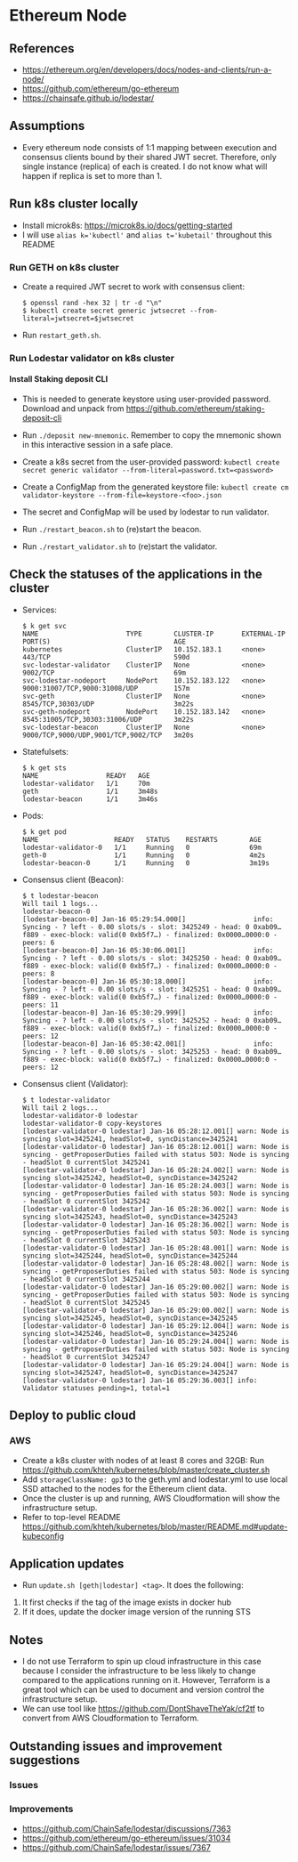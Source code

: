 # Ethereum Node

## References

- https://ethereum.org/en/developers/docs/nodes-and-clients/run-a-node/
- https://github.com/ethereum/go-ethereum
- https://chainsafe.github.io/lodestar/

## Assumptions

- Every ethereum node consists of 1:1 mapping between execution and consensus clients bound by their shared JWT secret. Therefore, only single instance (replica) of each is created. I do not know what will happen if replica is set to more than 1.

## Run k8s cluster locally

- Install microk8s: https://microk8s.io/docs/getting-started
- I will use `alias k='kubectl'` and `alias t='kubetail'` throughout this README

### Run GETH on k8s cluster

- Create a required JWT secret to work with consensus client:

  ```
  $ openssl rand -hex 32 | tr -d "\n"
  $ kubectl create secret generic jwtsecret --from-literal=jwtsecret=$jwtsecret
  ```

- Run `restart_geth.sh`.

### Run Lodestar validator on k8s cluster

#### Install Staking deposit CLI

- This is needed to generate keystore using user-provided password. Download and unpack from https://github.com/ethereum/staking-deposit-cli
- Run `./deposit new-mnemonic`. Remember to copy the mnemonic shown in this interactive session in a safe place.
- Create a k8s secret from the user-provided password: `kubectl create secret generic validator --from-literal=password.txt=<password>`
- Create a ConfigMap from the generated keystore file: `kubectl create cm validator-keystore --from-file=keystore-<foo>.json`
- The secret and ConfigMap will be used by lodestar to run validator.

- Run `./restart_beacon.sh` to (re)start the beacon.
- Run `./restart_validator.sh` to (re)start the validator.

## Check the statuses of the applications in the cluster

- Services:

  ```
  $ k get svc
  NAME                      TYPE        CLUSTER-IP       EXTERNAL-IP   PORT(S)                               AGE
  kubernetes                ClusterIP   10.152.183.1     <none>        443/TCP                               590d
  svc-lodestar-validator    ClusterIP   None             <none>        9002/TCP                              69m
  svc-lodestar-nodeport     NodePort    10.152.183.122   <none>        9000:31007/TCP,9000:31008/UDP         157m
  svc-geth                  ClusterIP   None             <none>        8545/TCP,30303/UDP                    3m22s
  svc-geth-nodeport         NodePort    10.152.183.142   <none>        8545:31005/TCP,30303:31006/UDP        3m22s
  svc-lodestar-beacon       ClusterIP   None             <none>        9000/TCP,9000/UDP,9001/TCP,9002/TCP   3m20s
  ```

- Statefulsets:

  ```
  $ k get sts
  NAME                 READY   AGE
  lodestar-validator   1/1     70m
  geth                 1/1     3m48s
  lodestar-beacon      1/1     3m46s
  ```

- Pods:

  ```
  $ k get pod
  NAME                   READY   STATUS    RESTARTS        AGE
  lodestar-validator-0   1/1     Running   0               69m
  geth-0                 1/1     Running   0               4m2s
  lodestar-beacon-0      1/1     Running   0               3m19s
  ```

- Consensus client (Beacon):

  ```
  $ t lodestar-beacon
  Will tail 1 logs...
  lodestar-beacon-0
  [lodestar-beacon-0] Jan-16 05:29:54.000[]                 info: Syncing - ? left - 0.00 slots/s - slot: 3425249 - head: 0 0xab09…f889 - exec-block: valid(0 0xb5f7…) - finalized: 0x0000…0000:0 - peers: 6
  [lodestar-beacon-0] Jan-16 05:30:06.001[]                 info: Syncing - ? left - 0.00 slots/s - slot: 3425250 - head: 0 0xab09…f889 - exec-block: valid(0 0xb5f7…) - finalized: 0x0000…0000:0 - peers: 8
  [lodestar-beacon-0] Jan-16 05:30:18.000[]                 info: Syncing - ? left - 0.00 slots/s - slot: 3425251 - head: 0 0xab09…f889 - exec-block: valid(0 0xb5f7…) - finalized: 0x0000…0000:0 - peers: 11
  [lodestar-beacon-0] Jan-16 05:30:29.999[]                 info: Syncing - ? left - 0.00 slots/s - slot: 3425252 - head: 0 0xab09…f889 - exec-block: valid(0 0xb5f7…) - finalized: 0x0000…0000:0 - peers: 12
  [lodestar-beacon-0] Jan-16 05:30:42.001[]                 info: Syncing - ? left - 0.00 slots/s - slot: 3425253 - head: 0 0xab09…f889 - exec-block: valid(0 0xb5f7…) - finalized: 0x0000…0000:0 - peers: 12
  ```

- Consensus client (Validator):

  ```
  $ t lodestar-validator
  Will tail 2 logs...
  lodestar-validator-0 lodestar
  lodestar-validator-0 copy-keystores
  [lodestar-validator-0 lodestar] Jan-16 05:28:12.001[] warn: Node is syncing slot=3425241, headSlot=0, syncDistance=3425241
  [lodestar-validator-0 lodestar] Jan-16 05:28:12.001[] warn: Node is syncing - getProposerDuties failed with status 503: Node is syncing - headSlot 0 currentSlot 3425241
  [lodestar-validator-0 lodestar] Jan-16 05:28:24.002[] warn: Node is syncing slot=3425242, headSlot=0, syncDistance=3425242
  [lodestar-validator-0 lodestar] Jan-16 05:28:24.003[] warn: Node is syncing - getProposerDuties failed with status 503: Node is syncing - headSlot 0 currentSlot 3425242
  [lodestar-validator-0 lodestar] Jan-16 05:28:36.002[] warn: Node is syncing slot=3425243, headSlot=0, syncDistance=3425243
  [lodestar-validator-0 lodestar] Jan-16 05:28:36.002[] warn: Node is syncing - getProposerDuties failed with status 503: Node is syncing - headSlot 0 currentSlot 3425243
  [lodestar-validator-0 lodestar] Jan-16 05:28:48.001[] warn: Node is syncing slot=3425244, headSlot=0, syncDistance=3425244
  [lodestar-validator-0 lodestar] Jan-16 05:28:48.002[] warn: Node is syncing - getProposerDuties failed with status 503: Node is syncing - headSlot 0 currentSlot 3425244
  [lodestar-validator-0 lodestar] Jan-16 05:29:00.002[] warn: Node is syncing - getProposerDuties failed with status 503: Node is syncing - headSlot 0 currentSlot 3425245
  [lodestar-validator-0 lodestar] Jan-16 05:29:00.002[] warn: Node is syncing slot=3425245, headSlot=0, syncDistance=3425245
  [lodestar-validator-0 lodestar] Jan-16 05:29:12.004[] warn: Node is syncing slot=3425246, headSlot=0, syncDistance=3425246
  [lodestar-validator-0 lodestar] Jan-16 05:29:24.004[] warn: Node is syncing - getProposerDuties failed with status 503: Node is syncing - headSlot 0 currentSlot 3425247
  [lodestar-validator-0 lodestar] Jan-16 05:29:24.004[] warn: Node is syncing slot=3425247, headSlot=0, syncDistance=3425247
  [lodestar-validator-0 lodestar] Jan-16 05:29:36.003[] info: Validator statuses pending=1, total=1
  ```

## Deploy to public cloud

### AWS

- Create a k8s cluster with nodes of at least 8 cores and 32GB: Run https://github.com/khteh/kubernetes/blob/master/create_cluster.sh
- Add `storageClassName: gp3` to the geth.yml and lodestar.yml to use local SSD attached to the nodes for the Ethereum client data.
- Once the cluster is up and running, AWS Cloudformation will show the infrastructure setup.
- Refer to top-level README https://github.com/khteh/kubernetes/blob/master/README.md#update-kubeconfig

## Application updates

- Run `update.sh [geth|lodestar] <tag>`. It does the following:

1. It first checks if the tag of the image exists in docker hub
2. If it does, update the docker image version of the running STS

## Notes

- I do not use Terraform to spin up cloud infrastructure in this case because I consider the infrastructure to be less likely to change compared to the applications running on it. However, Terraform is a great tool which can be used to document and version control the infrastructure setup.
- We can use tool like https://github.com/DontShaveTheYak/cf2tf to convert from AWS Cloudformation to Terraform.

## Outstanding issues and improvement suggestions

### Issues

### Improvements

- https://github.com/ChainSafe/lodestar/discussions/7363
- https://github.com/ethereum/go-ethereum/issues/31034
- https://github.com/ChainSafe/lodestar/issues/7367
